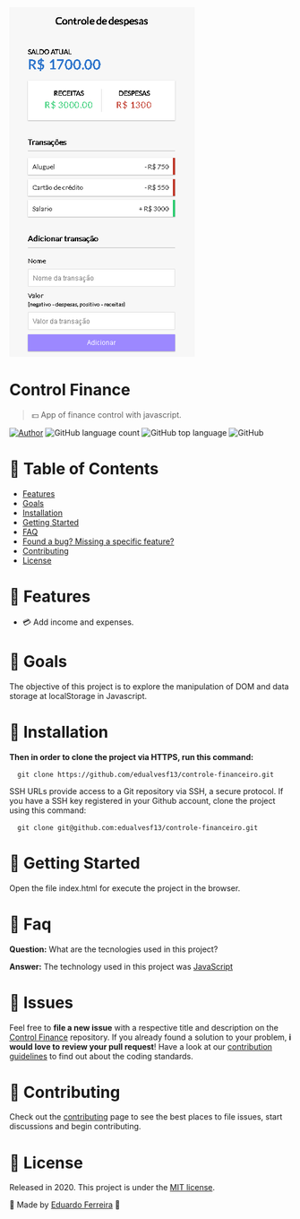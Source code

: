 ![Control Finance](https://github.com/edualvesf13/controle-financeiro/blob/master/thumb.png)

# Control Finance
> 💵 App of finance control with javascript.

[![Author](https://img.shields.io/badge/author-DuFerreira-EE4D64?color=orange)](https://github.com/edualvesf13)
![GitHub language count](https://img.shields.io/github/languages/count/edualvesf13/countdown?color=orange)
![GitHub top language](https://img.shields.io/github/languages/top/edualvesf13/countdown?color=orange)
![GitHub](https://img.shields.io/github/license/edualvesf13/countdown?color=orange)


# :pushpin: Table of Contents

* [Features](#rocket-features)
* [Goals](#dart-goals)
* [Installation](#construction_worker-installation)
* [Getting Started](#runner-getting-started)
* [FAQ](#postbox-faq)
* [Found a bug? Missing a specific feature?](#bug-issues)
* [Contributing](#tada-contributing)
* [License](#closed_book-license)

# :rocket: Features

* 💳 Add income and expenses.

# :dart: Goals

The objective of this project is to explore the manipulation of DOM and 
data storage at localStorage in Javascript.

# :construction_worker: Installation

**Then in order to clone the project via HTTPS, run this command:**

```
  git clone https://github.com/edualvesf13/controle-financeiro.git
```

SSH URLs provide access to a Git repository via SSH, a secure protocol. If you have a SSH key registered in your Github account, clone the project using this command:

```
  git clone git@github.com:edualvesf13/controle-financeiro.git
```

# :runner: Getting Started

Open the file index.html for execute the project in the browser.

# :postbox: Faq

**Question:** What are the tecnologies used in this project?

**Answer:** The technology used in this project was [JavaScript](https://developer.mozilla.org/pt-BR/docs/Web/JavaScript)

# :bug: Issues

Feel free to **file a new issue** with a respective title and description on the [Control Finance](https://github.com/edualvesf13/controle-financeiro/issues) repository. If you already found a solution to your problem, **i would love to review your pull request**! Have a look at our [contribution guidelines](https://github.com/edualvesf13/controle-financeiro/blob/master/CONTRIBUTING.md) to find out about the coding standards.

# :tada: Contributing

Check out the [contributing](https://github.com/edualvesf13/controle-financeiro/blob/master/CONTRIBUTING.md) page to see the best places to file issues, start discussions and begin contributing.

# :closed_book: License

Released in 2020.
This project is under the [MIT license](https://github.com/edualvesf13/countdown/blob/master/LICENSE).

🚀 Made by [Eduardo Ferreira](https://duferreira.com.br) 🚀
